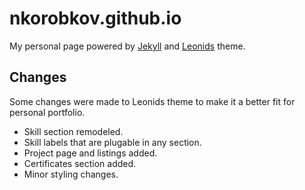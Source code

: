 # nkorobkov.github.io

My personal page powered by [Jekyll](https://jekyllrb.com/) and [Leonids](https://github.com/renyuanz/leonids/) theme.

## Changes

Some changes were made to Leonids theme to make it a better fit for personal portfolio.

- Skill section remodeled.
- Skill labels that are plugable in any section.  
- Project page and listings added.
- Certificates section added. 
- Minor styling changes. 
